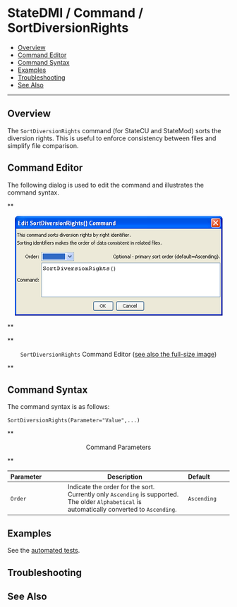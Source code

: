 # StateDMI / Command / SortDiversionRights #

* [Overview](#overview)
* [Command Editor](#command-editor)
* [Command Syntax](#command-syntax)
* [Examples](#examples)
* [Troubleshooting](#troubleshooting)
* [See Also](#see-also)

-------------------------

## Overview ##

The `SortDiversionRights` command (for StateCU and StateMod)
sorts the diversion rights.  This is useful to enforce consistency between files and simplify file comparison.

## Command Editor ##

The following dialog is used to edit the command and illustrates the command syntax.

**<p style="text-align: center;">
![SortDiversionRights](SortDiversionRights.png)
</p>**

**<p style="text-align: center;">
`SortDiversionRights` Command Editor (<a href="../SortDiversionRights.png">see also the full-size image</a>)
</p>**

## Command Syntax ##

The command syntax is as follows:

```text
SortDiversionRights(Parameter="Value",...)
```
**<p style="text-align: center;">
Command Parameters
</p>**

| **Parameter**&nbsp;&nbsp;&nbsp;&nbsp;&nbsp;&nbsp;&nbsp;&nbsp;&nbsp;&nbsp;&nbsp;&nbsp; | **Description** | **Default**&nbsp;&nbsp;&nbsp;&nbsp;&nbsp;&nbsp;&nbsp;&nbsp;&nbsp;&nbsp; |
| --------------|-----------------|----------------- |
| `Order` | Indicate the order for the sort.  Currently only `Ascending` is supported.  The older `Alphabetical` is automatically converted to `Ascending`. | `Ascending` |

## Examples ##

See the [automated tests](https://github.com/OpenCDSS/cdss-app-statedmi-test/tree/master/test/regression/commands/SortDiversionRights).

## Troubleshooting ##

## See Also ##
